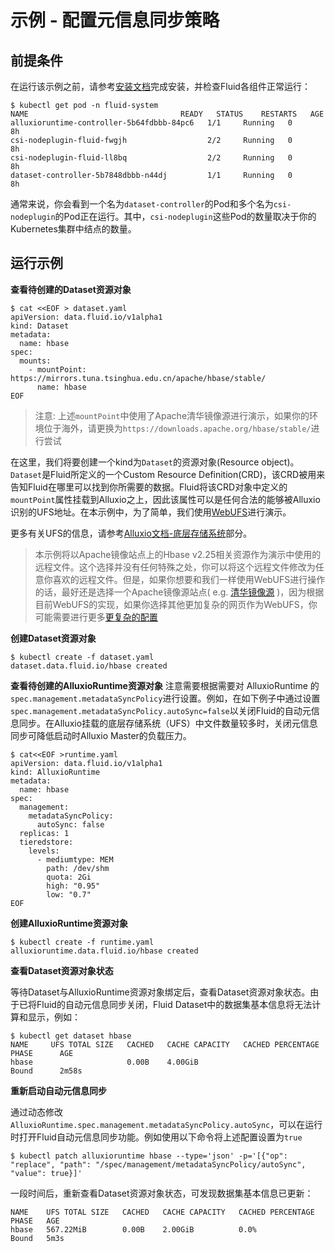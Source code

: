 # 示例 - 配置元信息同步策略

## 前提条件

在运行该示例之前，请参考[安装文档](../userguide/install.md)完成安装，并检查Fluid各组件正常运行：
```shell
$ kubectl get pod -n fluid-system
NAME                                  READY   STATUS    RESTARTS   AGE
alluxioruntime-controller-5b64fdbbb-84pc6   1/1     Running   0          8h
csi-nodeplugin-fluid-fwgjh                  2/2     Running   0          8h
csi-nodeplugin-fluid-ll8bq                  2/2     Running   0          8h
dataset-controller-5b7848dbbb-n44dj         1/1     Running   0          8h
```
通常来说，你会看到一个名为`dataset-controller`的Pod和多个名为`csi-nodeplugin`的Pod正在运行。其中，`csi-nodeplugin`这些Pod的数量取决于你的Kubernetes集群中结点的数量。

## 运行示例

**查看待创建的Dataset资源对象**

```shell
$ cat <<EOF > dataset.yaml
apiVersion: data.fluid.io/v1alpha1
kind: Dataset
metadata:
  name: hbase
spec:
  mounts:
    - mountPoint: https://mirrors.tuna.tsinghua.edu.cn/apache/hbase/stable/
      name: hbase
EOF
```

> 注意: 上述`mountPoint`中使用了Apache清华镜像源进行演示，如果你的环境位于海外，请更换为`https://downloads.apache.org/hbase/stable/`进行尝试

在这里，我们将要创建一个kind为`Dataset`的资源对象(Resource object)。`Dataset`是Fluid所定义的一个Custom Resource Definition(CRD)，该CRD被用来告知Fluid在哪里可以找到你所需要的数据。Fluid将该CRD对象中定义的`mountPoint`属性挂载到Alluxio之上，因此该属性可以是任何合法的能够被Alluxio识别的UFS地址。在本示例中，为了简单，我们使用[WebUFS](https://docs.alluxio.io/os/user/stable/cn/ufs/WEB.html)进行演示。

更多有关UFS的信息，请参考[Alluxio文档-底层存储系统](https://docs.alluxio.io/os/user/stable/cn/ufs/OSS.html)部分。

> 本示例将以Apache镜像站点上的Hbase v2.25相关资源作为演示中使用的远程文件。这个选择并没有任何特殊之处，你可以将这个远程文件修改为任意你喜欢的远程文件。但是，如果你想要和我们一样使用WebUFS进行操作的话，最好还是选择一个Apache镜像源站点( e.g. [清华镜像源](https://mirrors.tuna.tsinghua.edu.cn/apache) )，因为根据目前WebUFS的实现，如果你选择其他更加复杂的网页作为WebUFS，你可能需要进行更多[更复杂的配置](https://docs.alluxio.io/os/user/stable/cn/ufs/WEB.html#%E9%85%8D%E7%BD%AEalluxio) 

**创建Dataset资源对象**

```shell
$ kubectl create -f dataset.yaml
dataset.data.fluid.io/hbase created
```

**查看待创建的AlluxioRuntime资源对象**
注意需要根据需要对 AlluxioRuntime 的 `spec.management.metadataSyncPolicy`进行设置。例如，在如下例子中通过设置`spec.management.metadataSyncPolicy.autoSync=false`以关闭Fluid的自动元信息同步。在Alluxio挂载的底层存储系统（UFS）中文件数量较多时，关闭元信息同步可降低启动时Alluxio Master的负载压力。

```shell 
$ cat<<EOF >runtime.yaml
apiVersion: data.fluid.io/v1alpha1
kind: AlluxioRuntime
metadata:
  name: hbase
spec:
  management:
    metadataSyncPolicy:
      autoSync: false
  replicas: 1
  tieredstore:
    levels:
      - mediumtype: MEM
        path: /dev/shm
        quota: 2Gi
        high: "0.95"
        low: "0.7"
EOF
```

**创建AlluxioRuntime资源对象**
```shell
$ kubectl create -f runtime.yaml
alluxioruntime.data.fluid.io/hbase created
```

**查看Dataset资源对象状态**

等待Dataset与AlluxioRuntime资源对象绑定后，查看Dataset资源对象状态。由于已将Fluid的自动元信息同步关闭，Fluid Dataset中的数据集基本信息将无法计算和显示，例如：

```
$ kubectl get dataset hbase
NAME     UFS TOTAL SIZE   CACHED   CACHE CAPACITY   CACHED PERCENTAGE   PHASE      AGE
hbase                     0.00B    4.00GiB                              Bound      2m58s
```

**重新启动自动元信息同步**

通过动态修改`AlluxioRuntime.spec.management.metadataSyncPolicy.autoSync`，可以在运行时打开Fluid自动元信息同步功能。例如使用以下命令将上述配置设置为`true`

```
$ kubectl patch alluxioruntime hbase --type='json' -p='[{"op": "replace", "path": "/spec/management/metadataSyncPolicy/autoSync", "value": true}]' 
```

一段时间后，重新查看Dataset资源对象状态，可发现数据集基本信息已更新：
```
NAME    UFS TOTAL SIZE   CACHED   CACHE CAPACITY   CACHED PERCENTAGE   PHASE   AGE
hbase   567.22MiB        0.00B    2.00GiB          0.0%                Bound   5m3s
```